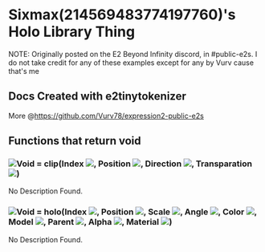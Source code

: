 # Sixmax(214569483774197760)'s Holo Library Thing
NOTE: Originally posted on the E2 Beyond Infinity discord, in #public-e2s. I do not take credit for any of these examples except for any by Vurv cause that's me
## Docs Created with e2tinytokenizer
More @https://github.com/Vurv78/expression2-public-e2s

## Functions that return **void**

### ![Void](https://raw.githubusercontent.com/wiki/wiremod/wire/Type-Void.png) = clip(Index ![](https://raw.githubusercontent.com/wiki/wiremod/wire/Type-Number.png), Position ![](https://raw.githubusercontent.com/wiki/wiremod/wire/Type-Vector.png), Direction ![](https://raw.githubusercontent.com/wiki/wiremod/wire/Type-Vector.png),  Transparation ![](https://raw.githubusercontent.com/wiki/wiremod/wire/Type-Number.png))
No Description Found.
### ![Void](https://raw.githubusercontent.com/wiki/wiremod/wire/Type-Void.png) = holo(Index ![](https://raw.githubusercontent.com/wiki/wiremod/wire/Type-Number.png), Position ![](https://raw.githubusercontent.com/wiki/wiremod/wire/Type-Vector.png), Scale ![](https://raw.githubusercontent.com/wiki/wiremod/wire/Type-Vector.png), Angle ![](https://raw.githubusercontent.com/wiki/wiremod/wire/Type-Angle.png), Color ![](https://raw.githubusercontent.com/wiki/wiremod/wire/Type-Vector.png), Model ![](https://raw.githubusercontent.com/wiki/wiremod/wire/Type-String.png),  Parent ![](https://raw.githubusercontent.com/wiki/wiremod/wire/Type-Number.png),  Alpha ![](https://raw.githubusercontent.com/wiki/wiremod/wire/Type-Number.png), Material ![](https://raw.githubusercontent.com/wiki/wiremod/wire/Type-String.png))
No Description Found.
